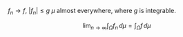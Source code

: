 $f_{n} \rightarrow f$, $|f_{n}| \leq g$ $\mu$ almost everywhere, where $g$ is integrable.

$$
\lim_{n\rightarrow \infty} \int _{\Omega} f_{n}\, d\mu = \int _{\Omega}f \, d\mu  
$$
